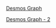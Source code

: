 [Desmos Graph](https://www.desmos.com/calculator/mdc3wwdasm)

[Desmos Graph - 2](https://www.desmos.com/calculator/zqii3hsg1o)

